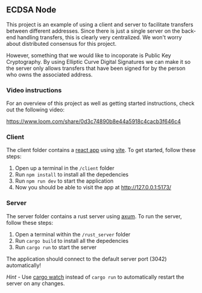 ## ECDSA Node

This project is an example of using a client and server to facilitate transfers between different addresses. Since there is just a single server on the back-end handling transfers, this is clearly very centralized. We won't worry about distributed consensus for this project.

However, something that we would like to incoporate is Public Key Cryptography. By using Elliptic Curve Digital Signatures we can make it so the server only allows transfers that have been signed for by the person who owns the associated address.

### Video instructions
For an overview of this project as well as getting started instructions, check out the following video:

https://www.loom.com/share/0d3c74890b8e44a5918c4cacb3f646c4
 
### Client

The client folder contains a [react app](https://reactjs.org/) using [vite](https://vitejs.dev/). To get started, follow these steps:

1. Open up a terminal in the `/client` folder
2. Run `npm install` to install all the depedencies
3. Run `npm run dev` to start the application 
4. Now you should be able to visit the app at http://127.0.0.1:5173/

### Server

The server folder contains a rust server using [axum](https://docs.rs/axum/latest/axum/). To run the server, follow these steps:

1. Open a terminal within the `/rust_server` folder 
2. Run `cargo build` to install all the depedencies 
3. Run `cargo run` to start the server 

The application should connect to the default server port (3042) automatically! 

_Hint_ - Use [cargo watch](https://crates.io/crates/cargo-watch) instead of `cargo run` to automatically restart the server on any changes.
